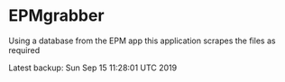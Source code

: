 # EPMgrabber
Using a database from the EPM app this application scrapes the files as required


Latest backup: Sun Sep 15 11:28:01 UTC 2019
